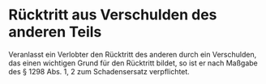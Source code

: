 # Rücktritt aus Verschulden des anderen Teils

Veranlasst ein Verlobter den Rücktritt des anderen durch ein Verschulden, das einen wichtigen Grund für den Rücktritt bildet, so ist er nach Maßgabe des § 1298 Abs. 1, 2 zum Schadensersatz verpflichtet. 

